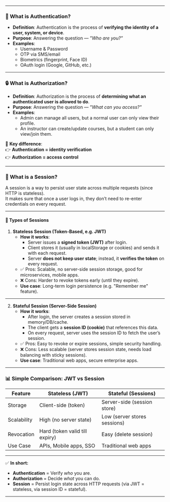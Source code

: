 
***

### 🔑 What is **Authentication**?
- **Definition**: Authentication is the process of **verifying the identity of a user, system, or device**.
- **Purpose**: Answering the question — *"Who are you?"*
- **Examples**:
    - Username & Password
    - OTP via SMS/email
    - Biometrics (fingerprint, Face ID)
    - OAuth login (Google, GitHub, etc.)

***

### 🔒 What is **Authorization**?
- **Definition**: Authorization is the process of **determining what an authenticated user is allowed to do**.
- **Purpose**: Answering the question — *"What can you access?"*
- **Examples**:
    - Admin can manage all users, but a normal user can only view their profile.
    - An instructor can create/update courses, but a student can only view/join them.

🔑 **Key difference**:  
👉 **Authentication = identity verification**  
👉 **Authorization = access control**

***

### 🔐 What is a **Session**?
A session is a way to persist user state across multiple requests (since HTTP is stateless).  
It makes sure that once a user logs in, they don’t need to re-enter credentials on every request.

***

#### 📌 Types of Sessions

1. **Stateless Session (Token-Based, e.g. JWT)**
    - **How it works**:
        - Server issues a **signed token (JWT)** after login.
        - Client stores it (usually in localStorage or cookies) and sends it with each request.
        - Server **does not keep user state**; instead, it **verifies the token** on every request.
    - ✅ Pros: Scalable, no server-side session storage, good for microservices, mobile apps.
    - ❌ Cons: Harder to revoke tokens early (until they expire).
    - **Use case**: Long-term login persistence (e.g. "Remember me" feature).

***

2. **Stateful Session (Server-Side Session)**
    - **How it works**:
        - After login, the server creates a session stored in memory/DB/cache.
        - The client gets a **session ID (cookie)** that references this data.
        - On every request, server uses the session ID to fetch the user’s session.
    - ✅ Pros: Easy to revoke or expire sessions, simple security handling.
    - ❌ Cons: Less scalable (server stores session state, needs load balancing with sticky sessions).
    - **Use case**: Traditional web apps, secure enterprise apps.

***

### 📊 Simple Comparison: JWT vs Session

| Feature          | Stateless (JWT)       | Stateful (Sessions) |
|------------------|-----------------------|---------------------|
| Storage          | Client-side (token)   | Server-side (session store) |
| Scalability      | High (no server state) | Low (server stores sessions) |
| Revocation       | Hard (token valid till expiry) | Easy (delete session) |
| Use Case         | APIs, Mobile apps, SSO | Traditional web apps |

***

✅ **In short:**
- **Authentication** = Verify *who* you are.
- **Authorization** = Decide *what* you can do.
- **Session** = Persist login state across HTTP requests (via JWT = stateless, via session ID = stateful).

***
